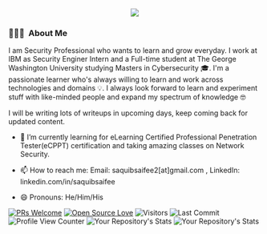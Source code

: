 <h1 align="center">
  <a href="https://git.io/typing-svg">
    <img src="https://readme-typing-svg.herokuapp.com/?color=%2330DCCE&lines=|%20Hello+Everyone+,+Glad+to+see+you+here!%20:)&center=true&size=30">
  </a>
</h1>

### 👨🏻‍💻 &nbsp;About Me
I am Security Professional who wants to learn and grow everyday. I work at IBM as Security Enginer Intern and a Full-time student at The George Washington University studying Masters in Cybersecurity :mortar_board:. I'm a passionate learner who's always willing to learn and work across technologies and domains :bulb:. I always look forward to learn and experiment stuff with like-minded people and expand my spectrum of knowledge 🤓

I will be writing lots of writeups in upcoming days, keep coming back for updated content.

- 🌱 I’m currently learning for eLearning Certified Professional Penetration Tester(eCPPT) certification and taking amazing classes on Network Security.

- 📫 How to reach me: 
  Email: saquibsaifee2[at]gmail.com , LinkedIn: linkedin.com/in/saquibsaifee
  
- 😄 Pronouns: He/Him/His

[![PRs Welcome](https://img.shields.io/badge/PRs-welcome-brightgreen.svg?style=flat&logo=github)](https://github.com/saquibsaifee)
[![Open Source Love](https://badges.frapsoft.com/os/v1/open-source.svg?v=103)](https://github.com/saquibsaifee)
<img alt="Visitors" src="https://komarev.com/ghpvc/?username=saquibsaifee&style=flat&labelColor=black&logo=github&label=PROFILE+VIEWS&color=29bf12">
<img alt="Last Commit" src="https://img.shields.io/github/last-commit/saquibsaifee/saquibsaifee?logo=markdown&label=LAST+UPDATE&color=29bf12&style=flat">
![Profile View Counter](https://komarev.com/ghpvc/?username=saquibsaifee)
![Your Repository's Stats](https://github-readme-stats.vercel.app/api?username=saquibsaifee&show_icons=true)
![Your Repository's Stats](https://github-readme-stats.vercel.app/api/top-langs/?username=saquibsaifee&theme=blue-green)


